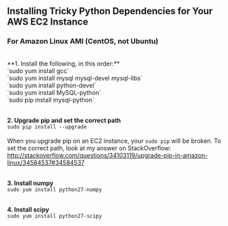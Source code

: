 ## Installing Tricky Python Dependencies for Your AWS EC2 Instance
### For Amazon Linux AMI (CentOS, not Ubuntu)
<br>
**1. Install the following, in this order:**<br>
`sudo yum install gcc` <br>
`sudo yum install mysql mysql-devel mysql-libs` <br>
`sudo yum install python-devel` <br>
`sudo yum install MySQL-python` <br>
`sudo pip install mysql-python` <br><br>

**2. Upgrade pip and set the correct path** <br>
`sudo pip install --upgrade` <br><br>
When you upgrade pip on an EC2 instance, your `sudo pip` will be broken. To set the correct path, look at my answer on StackOverflow: http://stackoverflow.com/questions/34103119/upgrade-pip-in-amazon-linux/34584537#34584537 <br><br>

**3. Install numpy** <br>
`sudo yum install python27-numpy`<br><br>

**4. Install scipy** <br>
`sudo yum install python27-scipy` <br><br>
